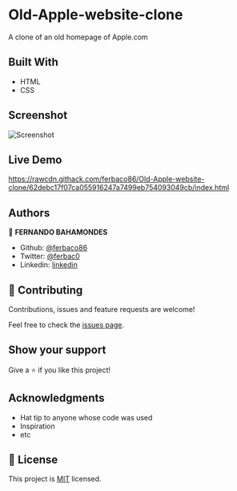 # Old-Apple-website-clone
A clone of an old homepage of Apple.com

## Built With

- HTML
- CSS

## Screenshot

![Screenshot](https://user-images.githubusercontent.com/52765379/75616888-c97c9200-5b35-11ea-95d9-bb7f59216aa5.png)

## Live Demo

https://rawcdn.githack.com/ferbaco86/Old-Apple-website-clone/62debc17f07ca055916247a7499eb754093049cb/index.html

## Authors

👤 **FERNANDO BAHAMONDES**

- Github: [@ferbaco86](https://github.com/ferbaco86)
- Twitter: [@ferbac0](https://twitter.com/ferbac0)
- Linkedin: [linkedin](https://www.linkedin.com/in/fernando-bahamondes-correa-9632051a2/)

## 🤝 Contributing

Contributions, issues and feature requests are welcome!

Feel free to check the [issues page](issues/).

## Show your support

Give a ⭐️ if you like this project!

## Acknowledgments

- Hat tip to anyone whose code was used
- Inspiration
- etc

## 📝 License

This project is [MIT](lic.url) licensed.
